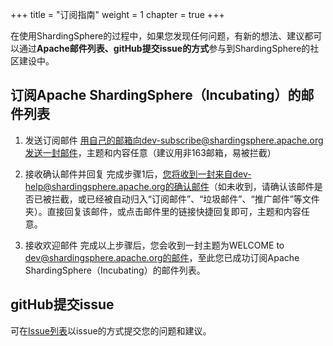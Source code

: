 +++
title = "订阅指南"
weight = 1
chapter = true
+++

在使用ShardingSphere的过程中，如果您发现任何问题，有新的想法、建议都可以通过**Apache邮件列表、gitHub提交issue的方式**参与到ShardingSphere的社区建设中。


## 订阅Apache ShardingSphere（Incubating）的邮件列表

1. 发送订阅邮件
用自己的邮箱向dev-subscribe@shardingsphere.apache.org发送一封邮件，主题和内容任意（建议用非163邮箱，易被拦截）

1. 接收确认邮件并回复
完成步骤1后，您将收到一封来自dev-help@shardingsphere.apache.org的确认邮件（如未收到，请确认该邮件是否已被拦截，或已经被自动归入“订阅邮件”、“垃圾邮件”、“推广邮件”等文件夹）。直接回复该邮件，或点击邮件里的链接快捷回复即可，主题和内容任意。
 
1. 接收欢迎邮件
完成以上步骤后，您会收到一封主题为WELCOME to dev@shardingsphere.apache.org的邮件，至此您已成功订阅Apache ShardingSphere（Incubating）的邮件列表。

## gitHub提交issue

可在[Issue列表](https://github.com/sharding-sphere/sharding-sphere/issues)以issue的方式提交您的问题和建议。